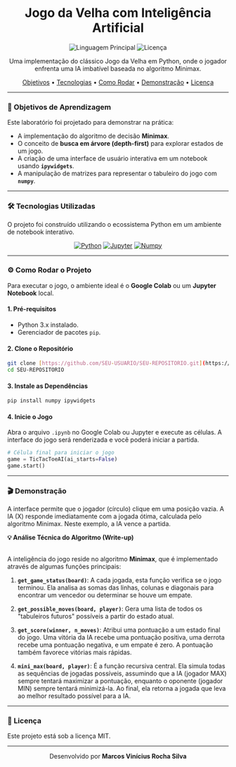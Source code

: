 <div align="center">
  <h1>
    Jogo da Velha com Inteligência Artificial
  </h1>
</div>

<p align="center">
  <img alt="Linguagem Principal" src="https://img.shields.io/badge/Python-3776AB?style=for-the-badge&logo=python&logoColor=white">
  <img alt="Licença" src="https://img.shields.io/github/license/vrsmarcos26/Jogo-da-Velha-IA?style=for-the-badge&color=blue">
</p>

<p align="center">
  Uma implementação do clássico Jogo da Velha em Python, onde o jogador enfrenta uma IA imbatível baseada no algoritmo Minimax.
</p>

<p align="center">
  <a href="#-objetivos-de-aprendizagem">Objetivos</a> •
  <a href="#-tecnologias-utilizadas">Tecnologias</a> •
  <a href="#-como-rodar-o-projeto">Como Rodar</a> •
  <a href="#-demonstração">Demonstração</a> •
  <a href="#-licença">Licença</a>
</p>

---

### 🎯 Objetivos de Aprendizagem

Este laboratório foi projetado para demonstrar na prática:
-   A implementação do algoritmo de decisão **Minimax**.
-   O conceito de **busca em árvore (depth-first)** para explorar estados de um jogo.
-   A criação de uma interface de usuário interativa em um notebook usando **`ipywidgets`**.
-   A manipulação de matrizes para representar o tabuleiro do jogo com **`numpy`**.

---

### 🛠️ Tecnologias Utilizadas

O projeto foi construído utilizando o ecossistema Python em um ambiente de notebook interativo.

<p align="center">
  <a href="#"><img src="https://img.shields.io/badge/Python-3776AB?style=for-the-badge&logo=python&logoColor=white" alt="Python"></a>
  <a href="#"><img src="https://img.shields.io/badge/Jupyter-F37626?style=for-the-badge&logo=jupyter&logoColor=white" alt="Jupyter"></a>
  <a href="#"><img src="https://img.shields.io/badge/Numpy-013243?style=for-the-badge&logo=numpy&logoColor=white" alt="Numpy"></a>
</p>

---

### ⚙️ Como Rodar o Projeto

Para executar o jogo, o ambiente ideal é o **Google Colab** ou um **Jupyter Notebook** local.

#### 1. Pré-requisitos
-   Python 3.x instalado.
-   Gerenciador de pacotes `pip`.

#### 2. Clone o Repositório
```bash
git clone [https://github.com/SEU-USUARIO/SEU-REPOSITORIO.git](https://github.com/SEU-USUARIO/SEU-REPOSITORIO.git)
cd SEU-REPOSITORIO
```

#### 3. Instale as Dependências
```bash
pip install numpy ipywidgets
```

#### 4. Inicie o Jogo
Abra o arquivo `.ipynb` no Google Colab ou Jupyter e execute as células. A interface do jogo será renderizada e você poderá iniciar a partida.

```python
# Célula final para iniciar o jogo
game = TicTacToeAI(ai_starts=False)
game.start()
```

---

### 🎬 Demonstração

A interface permite que o jogador (círculo) clique em uma posição vazia. A IA (X) responde imediatamente com a jogada ótima, calculada pelo algoritmo Minimax. Neste exemplo, a IA vence a partida.

<summary><strong>💡 Análise Técnica do Algoritmo (Write-up)</strong></summary>
<br>

A inteligência do jogo reside no algoritmo **Minimax**, que é implementado através de algumas funções principais:

1.  **`get_game_status(board)`**: A cada jogada, esta função verifica se o jogo terminou. Ela analisa as somas das linhas, colunas e diagonais para encontrar um vencedor ou determinar se houve um empate.

2.  **`get_possible_moves(board, player)`**: Gera uma lista de todos os "tabuleiros futuros" possíveis a partir do estado atual.

3.  **`get_score(winner, n_moves)`**: Atribui uma pontuação a um estado final do jogo. Uma vitória da IA recebe uma pontuação positiva, uma derrota recebe uma pontuação negativa, e um empate é zero. A pontuação também favorece vitórias mais rápidas.

4.  **`mini_max(board, player)`**: É a função recursiva central. Ela simula todas as sequências de jogadas possíveis, assumindo que a IA (jogador MAX) sempre tentará maximizar a pontuação, enquanto o oponente (jogador MIN) sempre tentará minimizá-la. Ao final, ela retorna a jogada que leva ao melhor resultado possível para a IA.


---

### 📝 Licença

Este projeto está sob a licença MIT.

<hr>

<p align="center">
  Desenvolvido por <b>Marcos Vinícius Rocha Silva</b>
</p>
